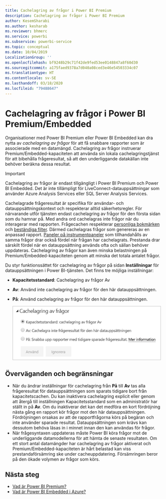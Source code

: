 ```yaml
---
title: Cachelagring av frågor i Power BI Premium
description: Cachelagring av frågor i Power BI Premium
author: KesemSharabi
ms.author: kesharab
ms.reviewer: bhmerc
ms.service: powerbi
ms.subservice: powerbi-service
ms.topic: conceptual
ms.date: 10/04/2019
LocalizationGroup: ''
ms.openlocfilehash: bf9248b29c71f42de9fed53ee0148847a8f60d30
ms.sourcegitcommit: a175faed9378a7d040a08ced3e46e54503334c07
ms.translationtype: HT
ms.contentlocale: sv-SE
ms.lasthandoff: 03/18/2020
ms.locfileid: "79488647"
---
```

# <a name="query-caching-in-power-bi-premiumembedded"></a>Cachelagring av frågor i Power BI Premium/Embedded

Organisationer med Power BI Premium eller Power BI Embedded kan dra nytta av *cachelagring av frågor* för att få snabbare rapporter som är associerade med en datamängd. Cachelagring av frågor instruerar Premium/Embedded-kapaciteten att använda sin lokala cachelagringstjänst för att bibehålla frågeresultat, så att den underliggande datakällan inte behöver beräkna dessa resultat.

> [!IMPORTANT]
> Cachelagring av frågor är endast tillgängligt i Power BI Premium och Power BI Embedded. Det är inte tillämpligt för LiveConnect-datauppsättningar som använder Azure Analysis Services eller SQL Server Analysis Services.

Cachelagrade frågeresultat är specifika för användar- och datauppsättningskontext och respekterar alltid säkerhetsregler. För närvarande utför tjänsten endast cachelagring av frågor för den första sidan som du hamnar på. Med andra ord cachelagras inte frågor när du interagerar med rapporten. Frågecachen respekterar [personliga bokmärken](consumer/end-user-bookmarks.md#personal-bookmarks) och [beständiga filter](https://powerbi.microsoft.com/blog/announcing-persistent-filters-in-the-service/). Därmed cachelagras frågor som genereras av en anpassad rapport. [Paneler på instrumentpaneler](service-dashboard-tiles.md) som tillhandahålls av samma frågor drar också fördel när frågan har cachelagrats. Prestanda drar särskilt fördel när en datauppsättning används ofta och sällan behöver uppdateras. Cachelagring av frågor kan även minska belastningen på Premium/Embedded-kapaciteten genom att minska det totala antalet frågor.

Du styr funktionssättet för cachelagring av frågor på sidan **Inställningar** för datauppsättningen i Power BI-tjänsten. Det finns tre möjliga inställningar:

- **Kapacitetsstandard**: Cachelagring av frågor Av
- **Av**: Använd inte cachelagring av frågor för den här datauppsättningen.
- **På**: Använd cachelagring av frågor för den här datauppsättningen.

    ![Dialogrutan Cachelagring av frågor](media/power-bi-query-caching/power-bi-query-3-options.png)

## <a name="considerations-and-limitations"></a>Överväganden och begränsningar

- När du ändrar inställningar för cachelagring från **På** till **Av** tas alla frågeresultat för datauppsättningen som sparats tidigare bort från kapacitetscachen. Du kan inaktivera cachelagring explicit eller genom att återgå till inställningen Kapacitetsstandard som en administratör har ställt in på **Av**. Om du inaktiverar det kan det medföra en kort fördröjning nästa gång en rapport kör frågor mot den här datauppsättningen. Fördröjningen orsakas av att de rapportfrågorna körs på begäran och inte använder sparade resultat. Datauppsättningen som krävs kan dessutom behöva läsas in i minnet innan den kan användas för frågor.
- När frågesyntaxen uppdateras måste Power BI köra frågor mot de underliggande datamodellerna för att hämta de senaste resultaten. Om ett stort antal datamängder har cachelagring av frågor aktiverat och Premium/Embedded-kapaciteten är hårt belastad kan viss prestandaförsämring ske under cacheuppdatering. Försämringen beror på den ökade volymen av frågor som körs.

## <a name="next-steps"></a>Nästa steg

* [Vad är Power BI Premium?](service-premium-what-is.md)
* [Vad är Power BI Embedded i Azure?](developer/embedded/azure-pbie-what-is-power-bi-embedded.md)
